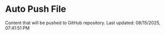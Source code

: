 # Auto Push File

Content that will be pushed to GitHub repository.
Last updated: 08/15/2025, 07:41:51 PM